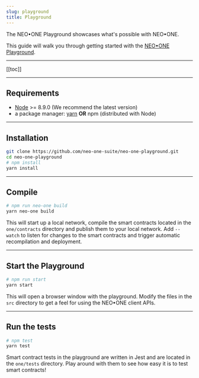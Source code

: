 ```yaml
---
slug: playground
title: Playground
---
```

The NEO•ONE Playground showcases what's possible with NEO•ONE.

This guide will walk you through getting started with the [NEO•ONE Playground](https://github.com/neo-one-suite/neo-one-playground).

---

[[toc]]

---

## Requirements

  - [Node](https://nodejs.org) >= 8.9.0 (We recommend the latest version)
  - a package manager: [yarn](https://yarnpkg.com/)   **OR**   npm (distributed with Node)

---

## Installation

```bash
git clone https://github.com/neo-one-suite/neo-one-playground.git
cd neo-one-playground
# npm install
yarn install
```

---

## Compile

```bash
# npm run neo-one build
yarn neo-one build
```

This will start up a local network, compile the smart contracts located in the `one/contracts` directory and publish them to your local network. Add `--watch` to listen for changes to the smart contracts and trigger automatic recompilation and deployment.

---

## Start the Playground

```bash
# npm run start
yarn start
```

This will open a browser window with the playground. Modify the files in the `src` directory to get a feel for using the NEO•ONE client APIs.

---

## Run the tests

```bash
# npm test
yarn test
```

Smart contract tests in the playground are written in Jest and are located in the `one/tests` directory. Play around with them to see how easy it is to test smart contracts!
